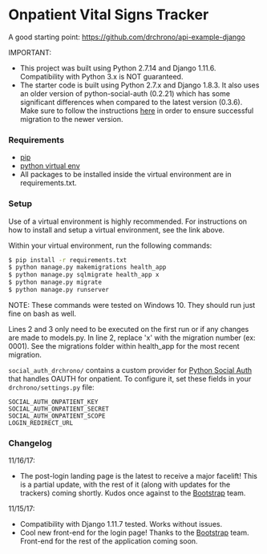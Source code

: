 
# Onpatient Vital Signs Tracker

A good starting point: https://github.com/drchrono/api-example-django

IMPORTANT: 
- This project was built using Python 2.7.14 and Django 1.11.6. Compatibility with Python 3.x is NOT guaranteed.
- The starter code is built using Python 2.7.x and Django 1.8.3. It also uses an older version of python-social-auth (0.2.21) which has some significant differences when compared to the latest version (0.3.6). Make sure to follow the instructions [here](https://github.com/omab/python-social-auth/blob/master/MIGRATING_TO_SOCIAL.md#django) in order to ensure successful migration to the newer version.

### Requirements

- [pip](https://pip.pypa.io/en/stable/)
- [python virtual env](https://packaging.python.org/installing/#creating-and-using-virtual-environments)
- All packages to be installed inside the virtual environment are in requirements.txt.

### Setup

Use of a virtual environment is highly recommended. For instructions on how to install and setup a virtual environment, see the link above.

Within your virtual environment, run the following commands:

``` bash
$ pip install -r requirements.txt
$ python manage.py makemigrations health_app 
$ python manage.py sqlmigrate health_app x 
$ python manage.py migrate
$ python manage.py runserver
```

NOTE: These commands were tested on Windows 10. They should run just fine on bash as well.

Lines 2 and 3 only need to be executed on the first run or if any changes are made to models.py. In line 2, replace 'x' with the migration number (ex: 0001). See the migrations folder within health_app for the most recent migration.

`social_auth_drchrono/` contains a custom provider for [Python Social Auth](http://python-social-auth.readthedocs.io/en/latest/) that handles OAUTH for onpatient. To configure it, set these fields in your `drchrono/settings.py` file:

```
SOCIAL_AUTH_ONPATIENT_KEY
SOCIAL_AUTH_ONPATIENT_SECRET
SOCIAL_AUTH_ONPATIENT_SCOPE
LOGIN_REDIRECT_URL
```

### Changelog

11/16/17:
- The post-login landing page is the latest to receive a major facelift! This is a partial update, with the rest of it (along with updates for the trackers) coming shortly. Kudos once against to the [Bootstrap](http://getbootstrap.com/) team.

11/15/17:
- Compatibility with Django 1.11.7 tested. Works without issues.
- Cool new front-end for the login page! Thanks to the [Bootstrap](http://getbootstrap.com/) team. Front-end for the rest of the application coming soon.
